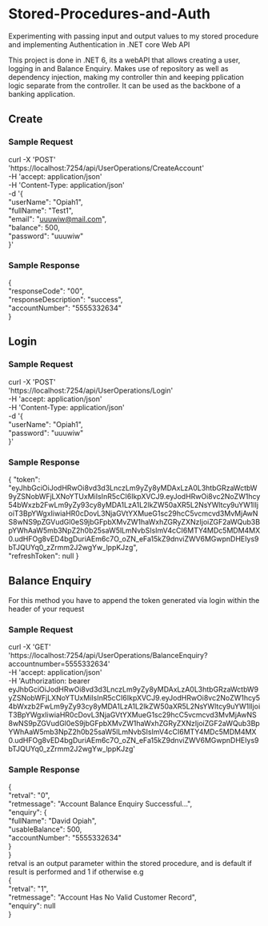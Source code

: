 # Stored-Procedures-and-Auth
Experimenting with passing input and output values to my stored procedure and implementing Authentication in .NET core Web API

This project is done in .NET 6, its a webAPI that allows creating a user, logging in and Balance Enquiry. Makes use of repository as well as dependency injection, making my controller
thin and keeping pplication logic separate from the controller. It can be used as the backbone of a banking application.

## Create
### Sample Request
curl -X 'POST' \
  'https://localhost:7254/api/UserOperations/CreateAccount' \
  -H 'accept: application/json' \
  -H 'Content-Type: application/json' \
  -d '{\
  "userName": "Opiah1",\
  "fullName": "Test1",\
  "email": "uuuwiw@mail.com",\
  "balance": 500,\
  "password": "uuuwiw"\
}'

### Sample Response 
{\
  "responseCode": "00",\
  "responseDescription": "success",\
  "accountNumber": "5555332634"\
}


## Login
### Sample Request
curl -X 'POST' \
  'https://localhost:7254/api/UserOperations/Login' \
  -H 'accept: application/json' \
  -H 'Content-Type: application/json' \
  -d '{\
  "userName": "Opiah1",\
  "password": "uuuwiw"\
}'

### Sample Response
{
  "token": "eyJhbGciOiJodHRwOi8vd3d3LnczLm9yZy8yMDAxLzA0L3htbGRzaWctbW9yZSNobWFjLXNoYTUxMiIsInR5cCI6IkpXVCJ9.eyJodHRwOi8vc2NoZW1hcy54bWxzb2FwLm9yZy93cy8yMDA1LzA1L2lkZW50aXR5L2NsYWltcy9uYW1lIjoiT3BpYWgxIiwiaHR0cDovL3NjaGVtYXMueG1sc29hcC5vcmcvd3MvMjAwNS8wNS9pZGVudGl0eS9jbGFpbXMvZW1haWxhZGRyZXNzIjoiZGF2aWQub3BpYWhAaW5mb3NpZ2h0b25saW5lLmNvbSIsImV4cCI6MTY4MDc5MDM4MX0.udHFOg8vED4bgDuriAEm6c7O_oZN_eFa15kZ9dnviZWV6MGwpnDHEIys9bTJQUYq0_zZrmm2J2wgYw_lppKJzg",\
  "refreshToken": null
}

## Balance Enquiry
For this method you have to append the token generated via login within the header of your request 

### Sample Request
curl -X 'GET' \
  'https://localhost:7254/api/UserOperations/BalanceEnquiry?accountnumber=5555332634' \
  -H 'accept: application/json' \
  -H 'Authorization: bearer eyJhbGciOiJodHRwOi8vd3d3LnczLm9yZy8yMDAxLzA0L3htbGRzaWctbW9yZSNobWFjLXNoYTUxMiIsInR5cCI6IkpXVCJ9.eyJodHRwOi8vc2NoZW1hcy54bWxzb2FwLm9yZy93cy8yMDA1LzA1L2lkZW50aXR5L2NsYWltcy9uYW1lIjoiT3BpYWgxIiwiaHR0cDovL3NjaGVtYXMueG1sc29hcC5vcmcvd3MvMjAwNS8wNS9pZGVudGl0eS9jbGFpbXMvZW1haWxhZGRyZXNzIjoiZGF2aWQub3BpYWhAaW5mb3NpZ2h0b25saW5lLmNvbSIsImV4cCI6MTY4MDc5MDM4MX0.udHFOg8vED4bgDuriAEm6c7O_oZN_eFa15kZ9dnviZWV6MGwpnDHEIys9bTJQUYq0_zZrmm2J2wgYw_lppKJzg'
  
  ### Sample Response
  {\
  "retval": "0",\
  "retmessage": "Account Balance Enquiry Successful...",\
  "enquiry": {\
    "fullName": "David Opiah",\
    "usableBalance": 500,\
    "accountNumber": "5555332634"\
  }\
}\
retval is an output parameter within the stored procedure, and is default if result is performed and 1 if otherwise e.g\
{\
  "retval": "1",\
  "retmessage": "Account Has No Valid Customer Record",\
  "enquiry": null\
}
